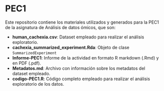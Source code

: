 # PEC1

Este repositorio contiene los materiales utilizados y generados para la PEC1 de la asignatura de Análisis de datos ómicos, que son:

- **human_cachexia.csv**: Dataset empleado para realizar el análisis exploratorio.
- **cachexia_summarized_experiment.Rda**: Objeto de clase `SummarizedExperiment`
- **Informe-PEC1**: Informe de la actividad en formato R markdown (.Rmd) y en PDF (.pdf).
- **Metadatos.md**: Archivo con información sobre los metadatos del dataset empleado.
- **codigo-PEC1.R**: Código completo empleado para realizar el análisis exploratorio de los datos. 
